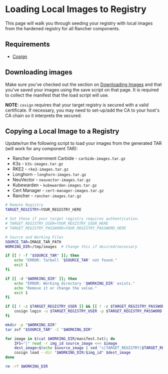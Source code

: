 # Loading Local Images to Registry

This page will walk you through seeding your registry with local images from the hardened registry for all Rancher components.

## Requirements

* [Cosign](https://docs.sigstore.dev/cosign/installation/)

## Downloading images

Make sure you've checked out the section on [Downloading Images](downloading-images.md) and that you've saved your images using the save script on that page. It is required to collect the manifest that the load script will use.

**NOTE**: `cosign` requires that your target registry is secured with a valid certificate. If necessary, you may need to set-up/add the CA to your host's CA chain so it interprets the secured.

## Copying a Local Image to a Registry

Update/run the following script to load your images from the generated TAR (will work for any component TAR):
* Rancher Government Carbide - `carbide-images.tar.gz`
* K3s - `k3s-images.tar.gz`
* RKE2 - `rke2-images.tar.gz`
* Longhorn - `longhorn-images.tar.gz`
* NeuVector - `neuvector-images.tar.gz`
* Kubewarden - `kubewarden-images.tar.gz`
* Cert Manager - `cert-manager-images.tar.gz`
* Rancher - `rancher-images.tar.gz`

```bash
# Remote Registry
TARGET_REGISTRY=YOUR_REGISTRY_HERE

# Set these if your target registry requires authentication.
# TARGET_REGISTRY_USER=YOUR_REGISTRY_USER_HERE
# TARGET_REGISTRY_PASSWORD=YOUR_REGISTRY_PASSWORD_HERE

# Source and Working Files
SOURCE_TAR=IMAGE_TAR_PATH
WORKING_DIR=/tmp/images  # Change this if desired/necessary

if [[ ! -f "$SOURCE_TAR" ]]; then
    echo "ERROR: Tarball '$SOURCE_TAR' not found."
    exit 1
fi

if [[ -d "$WORKING_DIR" ]]; then
    echo "ERROR: Working directory '$WORKING_DIR' exists."
    echo "Remove it or change the value."
    exit 1
fi

if [[ ! -z $TARGET_REGISTRY_USER ]] && [[ ! -z $TARGET_REGISTRY_PASSWORD ]]; then
    cosign login -u $TARGET_REGISTRY_USER -p $TARGET_REGISTRY_PASSWORD $TARGET_REGISTRY
fi

mkdir -p "$WORKING_DIR"
tar zxf "$SOURCE_TAR" -C "$WORKING_DIR"

for image in $(cat $WORKING_DIR/manifest.txt); do
    IFS="|" read -r img_id source_image <<< $image
    dest_image=$(echo $source_image | sed "s|TARGET_REGISTRY|$TARGET_REGISTRY|g")
    cosign load --dir "$WORKING_DIR/$img_id" $dest_image
done

rm -rf $WORKING_DIR
```
